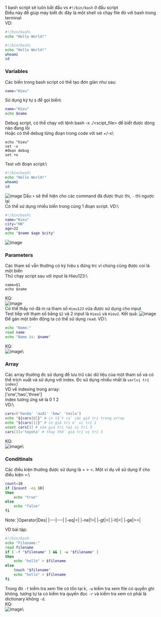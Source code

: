 1 bash script sẽ luôn bắt đầu vs `#!/bin/bash` ở đầu script\
Điều này để giúp máy biết đc đây là một shell và chạy file đó với bash trong terminal\
VD:
```bash
#!/bin/bash\
echo "Hello World!"
```
```bash
#!/bin/bash\
echo "Hello World!"
whoami
id
```
<h3>Variables</h3>

Các biến trong bash script có thể tạo đơn giản như sau:
```bash
name="Hieu"
```
Sử dụng ký tự `$` để gọi biến\
```bash
name="Hieu"
echo $name
```
Debug script, có thể chạy với lệnh bash -x ./<scipt_file> để biết được dòng nào đang lỗi\
Hoặc có thể debug từng đoạn trong code với set +/-x\
```
echo "hieu"
set -x
#đoạn debug
set +x
```
Test với đoạn script:\
```bash
#!/bin/bash\
echo "Hello World!"
whoami
id
```
![image](https://user-images.githubusercontent.com/95600382/149728352-2f9a5cf7-3b4e-4c24-9d2c-6eb9660e9c57.png)
Dấu `+` sẽ thể hiện cho các command đã được thực thi, `-` thì ngược lại\
Có thể sử dụng nhiều biến trong cùng 1 đoạn script. VD:\
```bash
#!/bin/bash\
name="Hieu"
city="HN"
age=22
echo "$name $age $city"
```
![image](https://user-images.githubusercontent.com/95600382/149728905-20e0aac2-b51e-4c7d-a0fe-b1e732f0fbce.png)
<h3>Parameters</h3>

Các tham số vẫn thường có ký hiệu `$` đứng trc vì chúng cũng được coi là một biến\
Thử chạy script sau với input là Hieu123:\
```
name=$1
echo $name
```
KQ:\
![image](https://user-images.githubusercontent.com/95600382/149729884-3631fd89-e90f-4b6e-bf28-7c92fdacd3e6.png)\
Có thể thấy nó đã in ra tham số `Hieu123` vừa được sử dụng cho input\
Test tiếp với tham số bằng `$2` và 2 input là `Hieu1` và `Hieu2`. Kết quả:
![image](https://user-images.githubusercontent.com/95600382/149730099-569ec17c-11ea-4720-afc1-0b3850c32a8c.png)\
Để gán một biến động ta có thể sử dụng `read`. VD:\
```bash
echo "Name:"
read name
echo "Name is: $name"
```
KQ:\
![image](https://user-images.githubusercontent.com/95600382/149730438-d35242f3-9075-4bad-bbf0-74e38316df68.png)\
<h3>Array</h3>

Các array thường đc sử dụng để lưu trữ các dữ liệu của một tham số và có thể trích xuất và sử dụng với index. Đc sử dụng nhiều nhất là `var[vị trí index]`\
VD về indexing trong array:\
['one','two','three']\
index tương ứng sẽ là 0 1 2\
VD:\
```bash
cars=('honda' 'audi' 'bmw' 'tesla')
echo "${cars[@]}" # in tất cả các giá trị trong array
echo "${cars[1]}" # in giá trị ở vị trí 1
unset cars[3] # xóa giá trị tại vị trí 3
cars[3]='toyota' # thay thế giá trị vị trí 3
```
KQ:\
![image](https://user-images.githubusercontent.com/95600382/149734246-2a99d91d-0675-4442-b79d-4d2b44f113d7.png)\
<h3>Conditinals</h3>

Các điều kiện thường được sử dụng là = > <. Một ví dụ về sử dụng if cho điều kiện =:\
```bash
count=10
if [$count -eq 10]
then
    echo "true"
else
    echo "false"
fi
```
Note:
|Operator|Des|
|---|---|
|-eq|=|
|-ne|!=|
|-gt|>|
|-lt|<|
|-ge|>=|

VD bài tập:
```bash
#!/bin/bash
echo "Filename:"
read filename
if [ -f "$filename" ] && [ -w "$filename" ]
then
    echo "hello" > $filename
else
    touch "$filename"
    echo "hello" > $filename
fi
```
Trong đó `-f` kiểm tra xem file có tồn tại k, `-w` kiểm tra xem file có quyền ghi không. tương tự ta có kiểm tra quyền đọc `-r` và kiểm tra xem có phải là dictionary không `-d`.\
KQ:\
![image](https://user-images.githubusercontent.com/95600382/149737574-8d1b0511-cd79-401a-b6fe-8c0ba0f1b0e5.png)\


